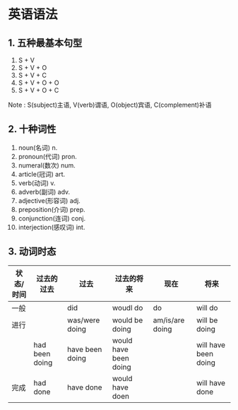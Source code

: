 # 英语语法



## 1. 五种最基本句型
1. S + V
2. S + V + O
3. S + V + C
4. S + V + O + O
5. S + V + O + C 

Note : S(subject)主语, V(verb)谓语, O(object)宾语, C(complement)补语

## 2. 十种词性
1. noun(名词) n.
2. pronoun(代词) pron.
3. numeral(数次) num.
4. article(冠词) art.
5. verb(动词) v.
6. adverb(副词) adv.
7. adjective(形容词) adj.
8. preposition(介词) prep.
9. conjunction(连词) conj.
10. interjection(感叹词) int.

## 3. 动词时态
|  状态/时间      | 过去的过去   | 过去          | 过去的将来   | 现在     | 将来  |
|  ----           | ----   | ---------  |  ---------   |  --------  |  ----    |
| 一般             |        | did        | woudl do     | do         | will do  |
| 进行             |        | was/were doing| would be doing| am/is/are doing | will be doing
|       | had been doing | have been doing | would have been doing |  | will have been doing | 
| 完成  | had done| have done| would have doen |  | will have done | 